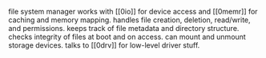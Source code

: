 file system manager
works with [[0io]] for device access and [[0memr]] for caching and memory mapping. handles file creation, deletion, read/write, and permissions. keeps track of file metadata and directory structure. checks integrity of files at boot and on access. can mount and unmount storage devices. talks to [[0drv]] for low-level driver stuff.
